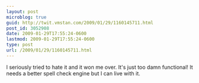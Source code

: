 ```yaml
---
layout: post
microblog: true
guid: http://twit.vmstan.com/2009/01/29/1160145711.html
post_id: 3052908
date: 2009-01-29T17:55:24-0600
lastmod: 2009-01-29T17:55:24-0600
type: post
url: /2009/01/29/1160145711.html
---
```

I seriously tried to hate it and it won me over. It's just too damn functional! It needs a better spell check engine but I can live with it.
